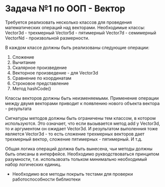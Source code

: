 # Задача №1 по ООП - Вектор

Требуется реализовать несколько классов для проведения математических операций над векторами. Необходимые классы:
Vector3d - трехмерный
Vector5d - пятимерный
Vector7d - семимерный
VectorNd - произвольной размерности.

В каждом классе должны быть реализованы следующие операции:

1. Сложение
2. Вычитание
3. Скалярное произведение
4. Векторное произведение - для Vector3d
5. Сравнение по координатам
6. Строковое представление
7. Метод hashCode()

Классы векторов должны быть неизменяемыми. Применение операции между двумя векторами приводит к появлению нового объекта вектора - результата

Сигнатуры методов должны быть ограничены тем классом, в котором используются. Это означает, что если вызывается метод add у Vector3d, то и аргументом он ожидает Vector3d.
И результатом выполенния тоже является Vector3d - то есть сложение трехмерных векторов дает трехмерный вектор, сложение пятимерных - пятимерный. И т.д.

Общая логика операций должна быть вынесена, чьи методы должны быть описаны в интерфейсе. Необходимо рукводствоваться принципом разумности, т.е. использвоать тольком минимально необходимый набор логических единиц.

- Необходимо все методы покрыть тестами для проверки работоспособности библиотеки
